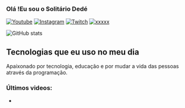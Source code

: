 ### Olá !Eu sou o  Solitário Dedé

[![Youtube](https://img.shields.io/badge/YouTube-FF0000?style=for-the-badge&logo=youtube&logoColor=white)](https://www.youtube.com/channel/UC0_3oYFSqxuJ4-GkWvYArDg)
[![Instagram](https://img.shields.io/badge/Instagram-E4405F?style=for-the-badge&logo=instagram&logoColor=white)](https://www.instagram.com/solitariodede/)
[![Twitch](https://img.shields.io/badge/Twitch-9146FF?style=for-the-badge&logo=twitch&logoColor=white)](https://www.twitch.tv/solitariodede)
[![xxxxx](xxxxx )](xxxxx )

![ GitHub stats](https://github.com/Derval-Filho/playing-together)

## Tecnologias que eu uso no meu dia



Apaixonado por tecnologia, educação e por mudar a vida das pessoas através da programação.

### Últimos videos:
- 
